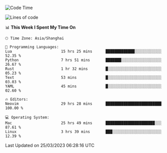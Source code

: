 <!--START_SECTION:waka-->
![Code Time](http://img.shields.io/badge/Code%20Time-1%2C248%20hrs%208%20mins-blue)

![Lines of code](https://img.shields.io/badge/From%20Hello%20World%20I%27ve%20Written-107.0%20thousand%20lines%20of%20code-blue)

📊 **This Week I Spent My Time On** 

```text
🕑︎ Time Zone: Asia/Shanghai

💬 Programming Languages: 
Lua                      15 hrs 25 mins      █████████████░░░░░░░░░░░░   52.35 % 
Python                   7 hrs 51 mins       ███████░░░░░░░░░░░░░░░░░░   26.67 % 
Rust                     1 hr 32 mins        █░░░░░░░░░░░░░░░░░░░░░░░░   05.23 % 
Text                     53 mins             █░░░░░░░░░░░░░░░░░░░░░░░░   03.03 % 
YAML                     45 mins             █░░░░░░░░░░░░░░░░░░░░░░░░   02.60 % 

🔥 Editors: 
Neovim                   29 hrs 28 mins      █████████████████████████   100.00 % 

💻 Operating System: 
Mac                      25 hrs 49 mins      ██████████████████████░░░   87.61 % 
Linux                    3 hrs 39 mins       ███░░░░░░░░░░░░░░░░░░░░░░   12.39 % 
```


 Last Updated on 25/03/2023 06:28:16 UTC
<!--END_SECTION:waka-->

